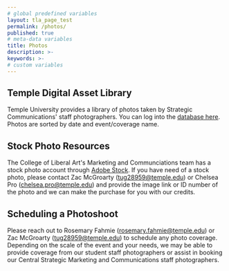 ```yaml
---
# global predefined variables
layout: tla_page_test
permalink: /photos/
published: true
# meta-data variables
title: Photos
description: >-       
keywords: >-
# custom variables
---
```


## Temple Digital Asset Library
Temple University provides a library of photos taken by Strategic Communications' staff photographers. You can log into the [database here](https://tudad.temple.edu/portals/tudad/#page/welcome-to-the-temple-university-digital-asset-database). Photos are sorted by date and event/coverage name.
<br>
## Stock Photo Resources
The College of Liberal Art's Marketing and Communciations team has a stock photo account through [Adobe Stock](stock.adobe.com). If you have need of a stock photo, please contact Zac McGroarty (tug28959@temple.edu) or Chelsea Pro (chelsea.pro@temple.edu) and provide the image link or ID number of the photo and we can make the purchase for you with our credits. 
<br>
## Scheduling a Photoshoot
Please reach out to Rosemary Fahmie (rosemary.fahmie@temple.edu) or Zac McGroarty (tug28959@temple.edu) to schedule any photo coverage. Depending on the scale of the event and your needs, we may be able to provide coverage from our student staff photographers or assist in booking our Central Strategic Marketing and Communications staff photographers. 
